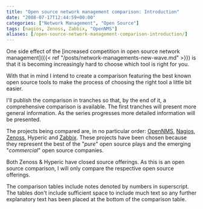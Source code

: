 ```yaml
---
title: "Open source network management comparison: Introduction"
date: "2008-07-17T12:44:59+00:00"
categories: ["Network Management", "Open Source"]
tags: [nagios, Zenoss, Zabbix, "OpenNMS"]
aliases: [/open-source-network-management-comparison-introduction/]
---
```


One side effect of the [increased competition in open source network management]({{< ref "/posts/network-managements-new-wave.md" >}}) is that it is becoming increasingly hard to choose which tool is right for you.

With that in mind I intend to create a comparison featuring the best known open source tools to make the process of choosing the right tool a little bit easier.

I'll publish the comparison in tranches so that, by the end of it, a comprehensive comparison is available. The first tranches will present more general information. As the series progresses more detailed information will be presented.

The projects being compared are, in no particular order: [OpenNMS](https://www.opennms.org/), [Nagios](http://www.nagios.org/), [Zenoss](http://www.zenoss.org/), Hyperic and [Zabbix](http://www.zabbix.com/). These projects have been chosen because they represent the best of the "*pure*" open source plays and the emerging "*commercial*" open source companies.

Both Zenoss &amp; Hyperic have closed source offerings. As this is an open source comparison, I will only compare the respective open source offerings.

The comparison tables include notes denoted by numbers in superscript. The tables don't include sufficient space to include much text so any further explanatory text has been placed at the bottom of the comparison table.
